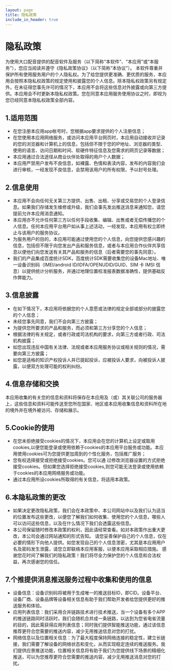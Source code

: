 ```yaml
---
layout: page
title: 隐私政策
include_in_header: true
---
```


# 隐私政策
为使用大口配音提供的配音软件及服务（以下简称“本软件”、“本应用”或“本服务”），您应当阅读并遵守《隐私政策协议》（以下简称“本协议”）。 本软件尊重并保护所有使用服务用户的个人隐私权。为了给您提供更准确、更优质的服务，本应用会按照本隐私权政策的规定使用和披露您的个人信息。除本隐私权政策另有规定外，在未征得您事先许可的情况下，本应用不会将这些信息对外披露或向第三方提供。本应用会不时更新本隐私权政策。您在同意本应用服务使用协议之时，即视为您已经同意本隐私权政策全部内容。
<br>

## 1.适用范围
- 在您注册本应用app帐号时，您根据app要求提供的个人注册信息；
- 在您使用本应用网络服务，或访问本应用平台网页时，本应用自动接收并记录的您的浏览器和计算机上的信息，包括但不限于您的IP地址、浏览器的类型、使用的语言、访问日期和时间、软硬件特征信息及您需求的网页记录等数据；
- 本应用通过合法途径从商业伙伴处取得的用户个人数据；
- 本应用严禁用户发布不良信息，如裸露、色情和表渎内容，发布的内容我们会进行审核，一经发现不良信息，会禁用该用户的所有权限，予以封号处理。

## 2.信息使用

- 本应用不会向任何无关第三方提供、出售、出租、分享或交易您的个人登录信息。如果我们存储发生维修或升级，我们会事先发出推送消息来通知您，请您提前允许本应用消息通知。
- 本应用亦不允许任何第三方以任何手段收集、编辑、出售或者无偿传播您的个人信息。任何本应用平台用户如从事上述活动，一经发现，本应用有权立即终止与该用户的服务协议。
- 为服务用户的目的，本应用可能通过使用您的个人信息，向您提供您感兴趣的信息，包括但不限于向您发出产品和服务信息，或者与本应用合作伙伴共享信息以便他们向您发送有关其产品和服务的信息（后者需要您的事先同意）。 
- 我们的产品集成百度统计SDK，百度统计SDK需要收集您的设备Mac地址、唯一设备识别码（IMEI/android ID/IDFA/OPENUDID/GUID、SIM 卡 IMSI 信息）以提供统计分析服务，并通过地理位置校准报表数据准确性，提供基础反作弊能力。

## 3.信息披露

- 在如下情况下，本应用将依据您的个人意愿或法律的规定全部或部分的披露您的个人信息；
- 未经您事先同意，我们不会向第三方披露；
- 为提供您所要求的产品和服务，而必须和第三方分享您的个人信息；
- 根据法律的有关规定，或者行政或司法机构的要求，向第三方或者行政、司法机构披露； 
- 如您出现违反中国有关法律、法规或者本应用服务协议或相关规则的情况，需要向第三方披露；
- 如您是适格的知识产权投诉人并已提起投诉，应被投诉人要求，向被投诉人披露，以便双方处理可能的权利纠纷。

## 4.信息存储和交换

本应用收集的有关您的信息和资料将保存在本应用及（或）其关联公司的服务器上，这些信息和资料可能传送至您所在国家、地区或本应用收集信息和资料所在地的境外并在境外被访问、存储和展示。

## 5.Cookie的使用

- 在您未拒绝接受cookies的情况下，本应用会在您的计算机上设定或取用cookies,以便您能登录或使用依赖于cookies的本应用平台服务或功能。本应用使用cookies可为您提供更加周到的个性化服务，包括推广服务；
- 您有权选择接受或拒绝接受cookies。您可以通 过修改浏览器设置的方式拒绝接受cookies。但如果您选择拒绝接受cookies,则您可能无法登录或使用依赖于cookies的本应用网络服务或功能。
- 通过本应用所设cookies所取得的有关信息，将适用本政策。

## 6.本隐私政策的更改

- 如果决定更改隐私政策，我们会在本政策中、本公司网站中以及我们认为适当的位置发布这些更改，以便您了解我们如何收集、使用您的个人信息，哪些人可以访问这些信息，以及在什么情况下我们会透露这些信息。
- 本公司保留随时修改本政策的权利，因此请经常查看。如对本政策作出重大更改，本公司会通过网站通知的形式告知。 请您妥善保护自己的个人信息，仅在必要的情形下向他人提供。如您发现自己的个人信息泄密，尤其是本应用用户名及密码发生泄露，请您立即联络本应用客服，以便本应用采取相应措施。 感谢您花时间了解我们的隐私政策！我们将尽全力保护您的个人信息和合法权益，再次感谢您的信任。

## 7.个推提供消息推送服务过程中收集和使用的信息

- 设备信息：设备识别码将被用于生成唯一的推送目标ID，即CID。设备平台、设备厂商、设备品牌等设备相关信息有助于我们帮助开发者给您提供更好的推送服务和体验。
- 应用列表信息：我们采用合并链路技术进行技术推送，当一个设备有多个APP的推送链路同时活跃时，我们会随机合并成一条链路，以达到为您省电省流量的目的，因此需获得应用列表信息；同时我们提供智能推送功能，通过该信息推荐更符合您需要的推送内容，减少无用推送信息对您的打扰。
- 网络信息以及位置相关信息：为了最大程度保持网络连接的稳定性，建立长链接，我们需要了解设备的网络状态和变化，从而实现稳定连续的推送服务。我们提供应景推送功能，位置相关信息将有助于我们为您提供线下场景的精细化推送，可以为您推荐更符合您需要的推送内容，减少无用推送消息对您的打扰。

